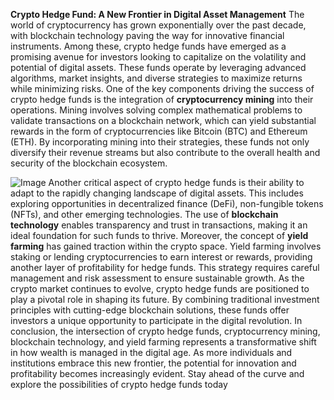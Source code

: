 **Crypto Hedge Fund: A New Frontier in Digital Asset Management**
The world of cryptocurrency has grown exponentially over the past decade, with blockchain technology paving the way for innovative financial instruments. Among these, crypto hedge funds have emerged as a promising avenue for investors looking to capitalize on the volatility and potential of digital assets. These funds operate by leveraging advanced algorithms, market insights, and diverse strategies to maximize returns while minimizing risks.
One of the key components driving the success of crypto hedge funds is the integration of **cryptocurrency mining** into their operations. Mining involves solving complex mathematical problems to validate transactions on a blockchain network, which can yield substantial rewards in the form of cryptocurrencies like Bitcoin (BTC) and Ethereum (ETH). By incorporating mining into their strategies, these funds not only diversify their revenue streams but also contribute to the overall health and security of the blockchain ecosystem.

![Image](https://github.com/user-attachments/assets/4a25d116-2220-4385-b08e-f287af8fcbc4)
Another critical aspect of crypto hedge funds is their ability to adapt to the rapidly changing landscape of digital assets. This includes exploring opportunities in decentralized finance (DeFi), non-fungible tokens (NFTs), and other emerging technologies. The use of **blockchain technology** enables transparency and trust in transactions, making it an ideal foundation for such funds to thrive.
Moreover, the concept of **yield farming** has gained traction within the crypto space. Yield farming involves staking or lending cryptocurrencies to earn interest or rewards, providing another layer of profitability for hedge funds. This strategy requires careful management and risk assessment to ensure sustainable growth.
As the crypto market continues to evolve, crypto hedge funds are positioned to play a pivotal role in shaping its future. By combining traditional investment principles with cutting-edge blockchain solutions, these funds offer investors a unique opportunity to participate in the digital revolution.
In conclusion, the intersection of crypto hedge funds, cryptocurrency mining, blockchain technology, and yield farming represents a transformative shift in how wealth is managed in the digital age. As more individuals and institutions embrace this new frontier, the potential for innovation and profitability becomes increasingly evident. Stay ahead of the curve and explore the possibilities of crypto hedge funds today
